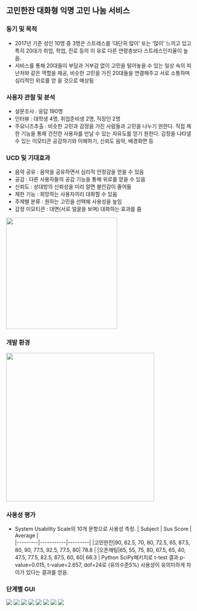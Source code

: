## 고민한잔   대화형 익명 고민 나눔 서비스

### 동기 및 목적
- 2017년 기준 성인 10명 중 3명은 스트레스를 ‘대단히 많이’
또는 ‘많이’ 느끼고 있고 특히 20대가 취업, 학업, 진로 등의 이
유로 다른 연령층보다 스트레스인지율이 높음.
- 서비스를 통해 20대들이 부담과 거부감 없이 고민을 털어놓을
수 있는 일상 속의 피난처와 같은 역할을 제공, 비슷한 고민을
가진 20대들을 연결해주고 서로 소통하며 심리적인 위로를 얻
을 것으로 예상됨

### 사용자 관찰 및 분석
- 설문조사 : 응답 190명
- 인터뷰 : 대학생 4명, 취업준비생 2명, 직장인 2명
- 주요니즈추출 :
비슷한 고민과 감정을 가진 사람들과 고민을 나누기 원한다.
직접 제한 기능을 통해 건전한 사용자를 만날 수 있는 자유도를 얻기 원한다.
감정을 나타낼 수 있는 이모티콘
공감하기와 이해하기, 신뢰도
음악, 배경화면 등

### UCD 및 기대효과
- 음악 공유 : 음악을 공유하면서 심리적 안정감을 얻을 수 있음
- 공감 : 다른 사용자들의 공감 기능을 통해 위로를 얻을 수 있음
- 신뢰도 : 상대방의 신뢰성을 미리 알면 불안감이 줄어듦
- 제한 기능 : 희망하는 사용자끼리 대화할 수 있음
- 주제별 분류 : 원하는 고민을 선택해 사용성을 높임
- 감정 이모티콘 : 대면(서로 얼굴을 보며) 대화하는 효과를 줌

<img src = "https://user-images.githubusercontent.com/48430005/105446745-1a4d2a00-5cb6-11eb-891e-33301e848302.jpg" width="300px">

### 개발 환경
<img src = "https://user-images.githubusercontent.com/48430005/105446695-fe498880-5cb5-11eb-8ceb-685304ee6664.jpg" width="400px">

### 사용성 평가
- System Usability Scale의 10개 문항으로 사용성 측정.
| Subject | Sus Score | Average |  
|---------|-----------|---------|
|고민한잔|90, 62.5, 70, 80, 72.5, 65, 87.5, 80, 90, 77.5, 92.5, 77.5, 80| 78.8 | 
|오픈채팅|65, 55, 75, 80, 67.5, 65, 40, 47.5, 77.5, 82.5, 87.5, 60, 60| 66.3 | 
Python SciPy패키지로 t-test 결과 p-value=0.015, t-value=2.657, dof=24로 (유의수준5%)
사용성이 유의미하게 차이가 있다는 결과를 얻음.

### 단계별 GUI

<img src = "https://user-images.githubusercontent.com/48430005/105447433-8714f400-5cb7-11eb-92d8-0342e08f1dfb.jpg" >
<img src = "https://user-images.githubusercontent.com/48430005/105447436-88deb780-5cb7-11eb-904d-235e6d146bb9.jpg" >
<img src = "https://user-images.githubusercontent.com/48430005/105447438-8a0fe480-5cb7-11eb-9c11-b4fc76bdf626.jpg" >
<img src = "https://user-images.githubusercontent.com/48430005/105447441-8b411180-5cb7-11eb-9cce-948596957950.jpg" >
<img src = "https://user-images.githubusercontent.com/48430005/105447444-8da36b80-5cb7-11eb-85c5-8abf3002df79.jpg" >
<img src = "https://user-images.githubusercontent.com/48430005/105447448-8ed49880-5cb7-11eb-9681-3f92c7d2c234.jpg" >
<img src = "https://user-images.githubusercontent.com/48430005/105447452-909e5c00-5cb7-11eb-91a5-ad1e73a26280.jpg" >
<img src = "https://user-images.githubusercontent.com/48430005/105447456-9300b600-5cb7-11eb-8c12-c6947132182e.jpg" >

